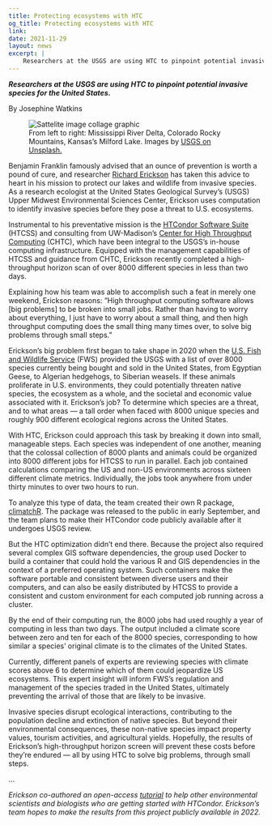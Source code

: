 ```yaml
---
title: Protecting ecosystems with HTC
og_title: Protecting ecosystems with HTC
link: 
date: 2021-11-29
layout: news
excerpt: |
    Researchers at the USGS are using HTC to pinpoint potential invasive species for the United States.
---
```


***Researchers at the USGS are using HTC to pinpoint potential invasive species for the United States.***

By Josephine Watkins

<figure>
  <img class="img-fluid" src="{{ '/assets/images/USGS-collage.jpg' | relative_url }}" alt="Sattelite image collage graphic"/>
  <figcaption class="figure-caption"> From left to right: Mississippi River Delta, Colorado Rocky Mountains, Kansas’s Milford Lake. Images by <a href="https://unsplash.com/@usgs">USGS on Unsplash.</a><br/></figcaption>
</figure>

Benjamin Franklin famously advised that an ounce of prevention is worth a pound of cure, and researcher [Richard Erickson](https://www.usgs.gov/staff-profiles/richard-erickson?qt-staff_profile_science_products=0#qt-staff_profile_science_products) has taken this advice to heart in his mission to protect our lakes and wildlife from invasive species. As a research ecologist at the United States Geological Survey’s (USGS) Upper Midwest Environmental Sciences Center, Erickson uses computation to identify invasive species before they pose a threat to U.S. ecosystems. 

Instrumental to his preventative mission is the [HTCondor Software Suite](https://research.cs.wisc.edu/htcondor/) (HTCSS) and consulting from UW-Madison’s [Center for High Throughput Computing](https://chtc.cs.wisc.edu/) (CHTC), which have been integral to the USGS’s in-house computing infrastructure. Equipped with the management capabilities of HTCSS and guidance from CHTC, Erickson recently completed a high-throughput horizon scan of over 8000 different species in less than two days. 

Explaining how his team was able to accomplish such a feat in merely one weekend, Erickson reasons: ”High throughput computing software allows [big problems] to be broken into small jobs. Rather than having to worry about everything, I just have to worry about a small thing, and then high throughput computing does the small thing many times over, to solve big problems through small steps.”

Erickson’s big problem first began to take shape in 2020 when the [U.S. Fish and Wildlife Service](https://www.fws.gov/) (FWS) provided the USGS with a list of over 8000 species currently being bought and sold in the United States, from Egyptian Geese, to Algerian hedgehogs, to Siberian weasels. If these animals proliferate in U.S. environments, they could potentially threaten native species, the ecosystem as a whole, and the societal and economic value associated with it. Erickson’s job? To determine which species are a threat, and to what areas –– a tall order when faced with 8000 unique species and roughly 900 different ecological regions across the United States.

With HTC, Erickson could approach this task by breaking it down into small, manageable steps. Each species was independent of one another, meaning that the colossal collection of 8000 plants and animals could be organized into 8000 different jobs for HTCSS to run in parallel. Each job contained calculations comparing the US and non-US environments across sixteen different climate metrics. Individually, the jobs took anywhere from under thirty minutes to over two hours to run.  

To analyze this type of data, the team created their own R package, [climatchR](https://doi.org/10.5066/P9Q28JVU). The package was released to the public in early September, and the team plans to make their HTCondor code publicly available after it undergoes USGS review.

But the HTC optimization didn’t end there. Because the project also required several complex GIS software dependencies, the group used Docker to build a container that could hold the various R and GIS dependencies in the context of a preferred operating system. Such containers make the software portable and consistent between diverse users and their computers, and can also be easily distributed by HTCSS to provide a consistent and custom environment for each computed job running across a cluster.

By the end of their computing run, the 8000 jobs had used roughly a year of computing in less than two days. The output included a climate score between zero and ten for each of the 8000 species, corresponding to how similar a species’ original climate is to the climates of the United States.

Currently, different panels of experts are reviewing species with climate scores above 6 to determine which of them could jeopardize US ecosystems. This expert insight will inform FWS’s regulation and management of the species traded in the United States, ultimately preventing the arrival of those that are likely to be invasive.

Invasive species disrupt ecological interactions, contributing to the population decline and extinction of native species. But beyond their environmental consequences, these non-native species impact property values, tourism activities, and agricultural yields. Hopefully, the results of Erickson’s high-throughput horizon screen will prevent these costs before they’re endured –– all by using HTC to solve big problems, through small steps.

… 

*Erickson co-authored an open-access [tutorial](https://doi.org/10.1371/journal.pcbi.1006468) to help other environmental scientists and biologists who are getting started with HTCondor.
Erickson’s team hopes to make the results from this project publicly available in 2022.*
